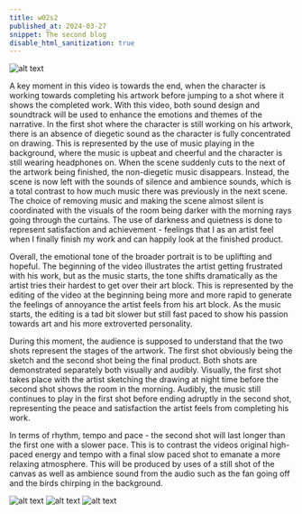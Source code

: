 ```yaml
---
title: w02s2
published_at: 2024-03-27
snippet: The second blog
disable_html_sanitization: true
---
```


![alt text](/w02s2/image.png)

A key moment in this video is towards the end, when the character is working towards completing his artwork before jumping to a shot where it shows the completed work. With this video, both sound design and soundtrack will be used to enhance the emotions and themes of the narrative. In the first shot where the character is still working on his artwork, there is an absence of diegetic sound as the character is fully concentrated on drawing. This is represented by the use of music playing in the background, where the music is upbeat and cheerful and the character is still wearing headphones on. When the scene suddenly cuts to the next of the artwork being finished, the non-diegetic music disappears. Instead, the scene is now left with the sounds of silence and ambience sounds, which is a total contrast to how much music there was previously in the next scene. The choice of removing music and making the scene almost silent is coordinated with the visuals of the room being darker with the morning rays going through the curtains. The use of darkness and quietness is done to represent satisfaction and achievement - feelings that I as an artist feel when I finally finish my work and can happily look at the finished product. 

Overall, the emotional tone of the broader portrait is to be uplifting and hopeful. The beginning of the video illustrates the artist getting frustrated with his work, but as the music starts, the tone shifts dramatically as the artist tries their hardest to get over their art block. This is represented by the editing of the video at the beginning being more and more rapid to generate the feelings of annoyance the artist feels from his art block. As the music starts, the editing is a tad bit slower but still fast paced to show his passion towards art and his more extroverted personality. 

During this moment, the audience is supposed to understand that the two shots represent the stages of the artwork. The first shot obviously being the sketch and the second shot being the final product. Both shots are demonstrated separately both visually and audibly. Visually, the first shot takes place with the artist sketching the drawing at night time before the second shot shows the room in the morning. Audibly, the music still continues to play in the first shot before ending adruptly in the second shot, representing the peace and satisfaction the artist feels from completing his work.

In terms of rhythm, tempo and pace - the second shot will last longer than the first one with a slower pace. This is to contrast the videos original high-paced energy and tempo with a final slow paced shot to emanate a more relaxing atmosphere. This will be produced by uses of a still shot of the canvas as well as ambience sound from the audio such as the fan going off and the birds chirping in the background.

![alt text](/w02s2/Chai-Self-Portrait-Page-1-SFX.png)
![alt text](/w02s2/Chai-Self-Portrait-Page-2-SFX.png)
![alt text](/w02s2/Chai-Self-Portrait-Page_3-SFX.png)
